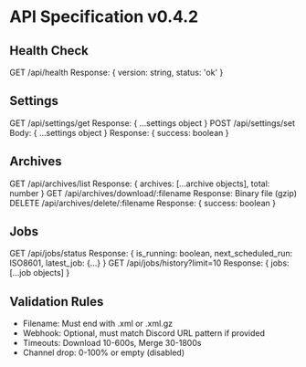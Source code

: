 # API Specification v0.4.2

## Health Check

GET /api/health
Response: { version: string, status: 'ok' }

## Settings
GET /api/settings/get
Response: { ...settings object }
POST /api/settings/set
Body: { ...settings object }
Response: { success: boolean }

## Archives
GET /api/archives/list
Response: { archives: [...archive objects], total: number }
GET /api/archives/download/:filename
Response: Binary file (gzip)
DELETE /api/archives/delete/:filename
Response: { success: boolean }

## Jobs
GET /api/jobs/status
Response: { is_running: boolean, next_scheduled_run: ISO8601, latest_job: {...} }
GET /api/jobs/history?limit=10
Response: { jobs: [...job objects] }

## Validation Rules

- Filename: Must end with .xml or .xml.gz
- Webhook: Optional, must match Discord URL pattern if provided
- Timeouts: Download 10-600s, Merge 30-1800s
- Channel drop: 0-100% or empty (disabled)